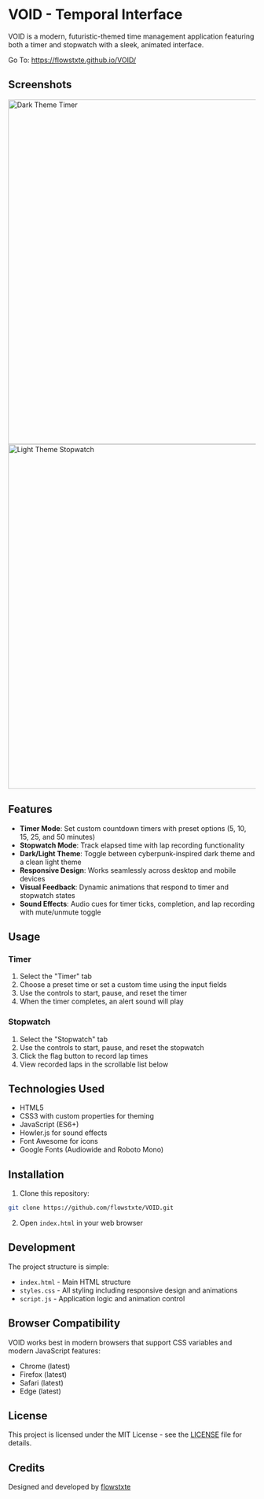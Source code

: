 # VOID - Temporal Interface

VOID is a modern, futuristic-themed time management application featuring both a timer and stopwatch with a sleek, animated interface.

Go To: https://flowstxte.github.io/VOID/

## Screenshots

<img src="https://iili.io/3c6Lxqb.png" alt="Dark Theme Timer" width="700">
<img src="https://iili.io/3c6LnLu.png" alt="Light Theme Stopwatch" width="700">

## Features

- **Timer Mode**: Set custom countdown timers with preset options (5, 10, 15, 25, and 50 minutes)
- **Stopwatch Mode**: Track elapsed time with lap recording functionality
- **Dark/Light Theme**: Toggle between cyberpunk-inspired dark theme and a clean light theme
- **Responsive Design**: Works seamlessly across desktop and mobile devices
- **Visual Feedback**: Dynamic animations that respond to timer and stopwatch states
- **Sound Effects**: Audio cues for timer ticks, completion, and lap recording with mute/unmute toggle

## Usage

### Timer

1. Select the "Timer" tab
2. Choose a preset time or set a custom time using the input fields
3. Use the controls to start, pause, and reset the timer
4. When the timer completes, an alert sound will play

### Stopwatch

1. Select the "Stopwatch" tab
2. Use the controls to start, pause, and reset the stopwatch
3. Click the flag button to record lap times
4. View recorded laps in the scrollable list below

## Technologies Used

- HTML5
- CSS3 with custom properties for theming
- JavaScript (ES6+)
- Howler.js for sound effects
- Font Awesome for icons
- Google Fonts (Audiowide and Roboto Mono)

## Installation

1. Clone this repository:

```bash
git clone https://github.com/flowstxte/VOID.git
```

2. Open `index.html` in your web browser

## Development

The project structure is simple:

- `index.html` - Main HTML structure
- `styles.css` - All styling including responsive design and animations
- `script.js` - Application logic and animation control

## Browser Compatibility

VOID works best in modern browsers that support CSS variables and modern JavaScript features:

- Chrome (latest)
- Firefox (latest)
- Safari (latest)
- Edge (latest)

## License

This project is licensed under the MIT License - see the [LICENSE](LICENSE) file for details.

## Credits

Designed and developed by [flowstxte](https://github.com/flowstxte)
